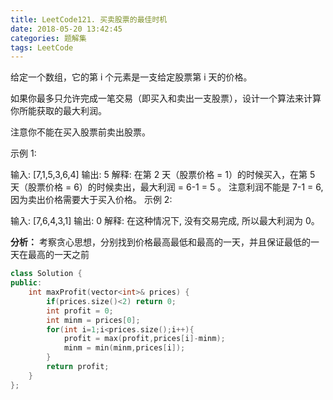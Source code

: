 ```yaml
---
title: LeetCode121. 买卖股票的最佳时机
date: 2018-05-20 13:42:45
categories: 题解集
tags: LeetCode
---
```


给定一个数组，它的第 i 个元素是一支给定股票第 i 天的价格。

如果你最多只允许完成一笔交易（即买入和卖出一支股票），设计一个算法来计算你所能获取的最大利润。

注意你不能在买入股票前卖出股票。

示例 1:

输入: [7,1,5,3,6,4]
输出: 5
解释: 在第 2 天（股票价格 = 1）的时候买入，在第 5 天（股票价格 = 6）的时候卖出，最大利润 = 6-1 = 5 。
     注意利润不能是 7-1 = 6, 因为卖出价格需要大于买入价格。
示例 2:

输入: [7,6,4,3,1]
输出: 0
解释: 在这种情况下, 没有交易完成, 所以最大利润为 0。

**分析：**
考察贪心思想，分别找到价格最高最低和最高的一天，并且保证最低的一天在最高的一天之前
```cpp
class Solution {
public:
    int maxProfit(vector<int>& prices) {
        if(prices.size()<2) return 0;
        int profit = 0;
        int minm = prices[0];
        for(int i=1;i<prices.size();i++){
            profit = max(profit,prices[i]-minm);
            minm = min(minm,prices[i]);
        }
        return profit;
    }
};
```